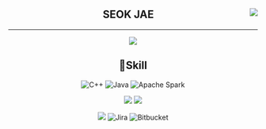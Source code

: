 <div align="center">
  <a href=""><img align="right" src="https://github-readme-stats.vercel.app/api/top-langs/?username=seokjae88&theme=dracula&layout=compact&langs_count=10"/></a>

  ## SEOK JAE

  ---
  
  <a href="https://github.com/seokjae88"><img src="https://hits.seeyoufarm.com/api/count/incr/badge.svg?url=https%3A%2F%2Fgithub.com%2Fseokjae88%2Fseokjae88&count_bg=%2385ACED&title_bg=%23000000&icon=github.svg&icon_color=%23E7E7E7&title=GitHub&edge_flat=false)"/></a>

  ## 💪Skill
  ![C++](https://img.shields.io/badge/C++-00599C.svg?&style=flat-square&logo=C%2B%2B&logoColor=white)
  ![Java](https://img.shields.io/badge/Java-007396.svg?&style=flat-square&logo=Java&logoColor=white)
  ![Apache Spark](https://img.shields.io/badge/Apache%20Spark-E25A1C.svg?&style=flat-square&logo=Apache%20Spark&logoColor=white)

  <a href="https://www.jetbrains.com/ko-kr/idea/download/#section=windows"><img src="https://img.shields.io/badge/IntelliJ%20IDEA-000000.svg?&style=flat-square&logo=IntelliJ%20IDEA&logoColor=white"/></a>
  <a href="https://visualstudio.microsoft.com/ko/"><img src="https://img.shields.io/badge/Visual%20Studio-5C2D91.svg?&style=flat-square&logo=Visual%20Studio&logoColor=white"/></a>

  <a href="https://seokjae.atlassian.net/wiki/home"><img src="https://img.shields.io/badge/Confluence-0052CC.svg?&style=flat-square&logo=Confluence&logoColor=white"/></a>
  ![Jira](https://img.shields.io/badge/Jira-0052CC.svg?&style=flat-square&logo=Jira&logoColor=white)
  ![Bitbucket](https://img.shields.io/badge/Bitbucket-0052CC.svg?&style=flat-square&logo=Bitbucket&logoColor=white)

</div>
<!--
<img src="https://img.shields.io/badge/Apache%20Spark-E25A1C?style=flat-square&logo=Apache%20Spark&logoColor=white"/>
<a href="https://github.com/seokjae"><img src="https://hits.seeyoufarm.com/api/count/incr/badge.svg?url=https%3A%2F%2Fgithub.com%2Fseokjae88%2Fseokjae88&count_bg=%2385ACED&title_bg=%23A53AF3&icon=github.svg&icon_color=%23E7E7E7&title=GitHub&edge_flat=false)"/></a>

**seokjae88/seokjae88** is a ✨ _special_ ✨ repository because its `README.md` (this file) appears on your GitHub profile.

Here are some ideas to get you started:

- 🔭 I’m currently working on ...
- 🌱 I’m currently learning ...
- 👯 I’m looking to collaborate on ...
- 🤔 I’m looking for help with ...
- 💬 Ask me about ...
- 📫 How to reach me: ...
- 😄 Pronouns: ...
- ⚡ Fun fact: ...
-->
